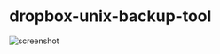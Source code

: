 # dropbox-unix-backup-tool

![screenshot](https://cloud.githubusercontent.com/assets/1631752/11833238/7da42390-a39f-11e5-8b53-140b50c7494f.png)
